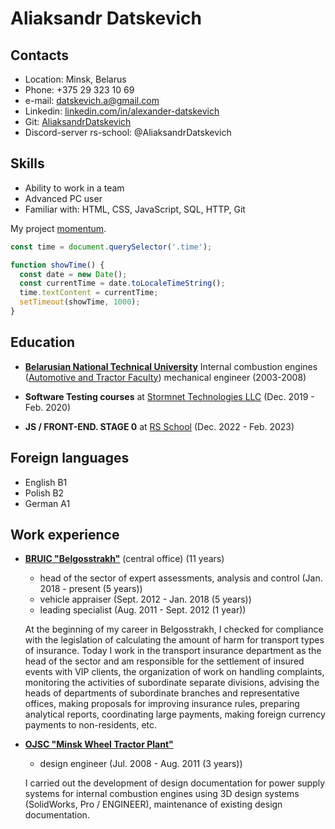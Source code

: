 # Aliaksandr Datskevich

## Contacts

* Location: Minsk, Belarus
* Phone: +375 29 323 10 69
* e-mail: datskevich.a@gmail.com
* Linkedin: [linkedin.com/in/alexander-datskevich](https://www.linkedin.com/in/alexander-datskevich/)
* Git: [AliaksandrDatskevich](https://github.com/AliaksandrDatskevich)
* Discord-server rs-school: @AliaksandrDatskevich

## Skills

* Ability to work in a team
* Advanced PC user
* Familiar with: HTML, CSS, JavaScript, SQL, HTTP, Git

My project [momentum](https://rolling-scopes-school.github.io/aliaksandrdatskevich-JSFEPRESCHOOL2022Q4/momentum/).

```js
const time = document.querySelector('.time');

function showTime() {
  const date = new Date();
  const currentTime = date.toLocaleTimeString();
  time.textContent = currentTime;
  setTimeout(showTime, 1000);
}
```

## Education

* [**Belarusian National Technical University**](https://bntu.by/en)
Internal combustion engines ([Automotive and Tractor Faculty](https://bntu.by/en/faculties/atf))
mechanical engineer (2003-2008)

* **Software Testing courses** at [Stormnet Technologies LLC](https://www.it-courses.by/courses/testirovanie-po/) (Dec. 2019 - Feb. 2020)

* **JS / FRONT-END. STAGE 0** at [RS School](https://rs.school/js-stage0/) (Dec. 2022 - Feb. 2023)

## Foreign languages

* English B1
* Polish B2
* German A1

## Work experience

* [**BRUIC "Belgosstrakh"**](https://bgs.by/en/) (central office) (11 years)
   + head of the sector of expert assessments, analysis and control
(Jan. 2018 - present (5 years))
   + vehicle appraiser
(Sept. 2012 - Jan. 2018 (5 years))
   + leading specialist
(Aug. 2011 - Sept. 2012 (1 year))

   At the beginning of my career in Belgosstrakh, I checked for compliance with the legislation of calculating the amount of harm for transport types of insurance. Today I work in the transport insurance department as the head of the sector and am responsible for the settlement of insured events with VIP clients, the organization of work on handling complaints, monitoring the activities of subordinate separate divisions, advising the heads of departments of subordinate branches and representative offices, making proposals for improving insurance rules, preparing analytical reports, coordinating large payments, making foreign currency payments to non-residents, etc.

* [**OJSC "Minsk Wheel Tractor Plant"**](https://www.mzkt.by/en/)
   + design engineer
(Jul. 2008 - Aug. 2011 (3 years))

   I carried out the development of design documentation for power supply systems for internal combustion engines using 3D design systems (SolidWorks, Pro / ENGINEER), maintenance of existing design documentation.